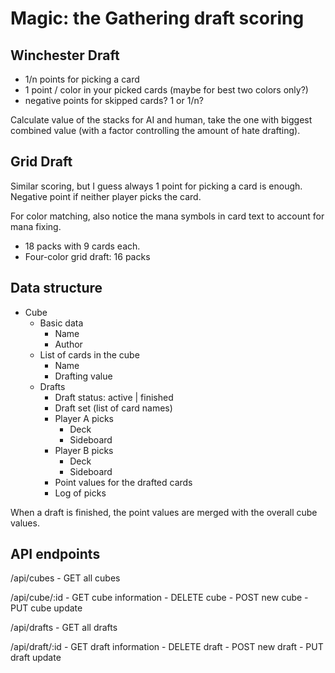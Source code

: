 # Magic: the Gathering draft scoring

## Winchester Draft

- 1/n points for picking a card
- 1 point / color in your picked cards (maybe for best two colors only?)
- negative points for skipped cards? 1 or 1/n?

Calculate value of the stacks for AI and human, take the one with biggest
combined value (with a factor controlling the amount of hate drafting).

## Grid Draft

Similar scoring, but I guess always 1 point for picking a card is enough.
Negative point if neither player picks the card.

For color matching, also notice the mana symbols in card text to account
for mana fixing.

- 18 packs with 9 cards each.
- Four-color grid draft: 16 packs


## Data structure

- Cube
	- Basic data
		- Name
		- Author
	- List of cards in the cube
		- Name
		- Drafting value
	- Drafts
		- Draft status: active | finished
		- Draft set (list of card names)
		- Player A picks
			- Deck
			- Sideboard
		- Player B picks
			- Deck
			- Sideboard
		- Point values for the drafted cards
		- Log of picks

When a draft is finished, the point values are merged with the overall cube
values.

## API endpoints

/api/cubes
	- GET all cubes

/api/cube/:id
	- GET cube information
	- DELETE cube
	- POST new cube
	- PUT cube update

/api/drafts
	- GET all drafts

/api/draft/:id
	- GET draft information
	- DELETE draft
	- POST new draft
	- PUT draft update